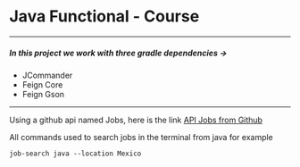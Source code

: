 # **Java Functional - Course**
-----

##### In this project we work with three gradle dependencies -> 
- JCommander
- Feign Core
- Feign Gson
----

Using a github api named Jobs, here is the link [API Jobs from Github](https://jobs.github.com "API Jobs from Github")

All commands used to search jobs in the terminal from java for example

`job-search java --location Mexico`
